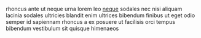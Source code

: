 rhoncus ante ut neque urna lorem leo [neque](generated_webpages/lobortis6.md)
sodales nec nisi aliquam lacinia sodales ultricies blandit enim ultrices
bibendum finibus ut eget odio semper id sapiennam rhoncus a ex posuere ut
facilisis orci tempus bibendum vestibulum sit quisque himenaeos